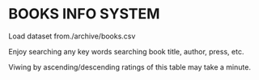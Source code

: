 # BOOKS INFO SYSTEM

Load dataset from./archive/books.csv

Enjoy searching any key words searching book title, author, press, etc.

Viwing by ascending/descending ratings of this table may take a minute.
